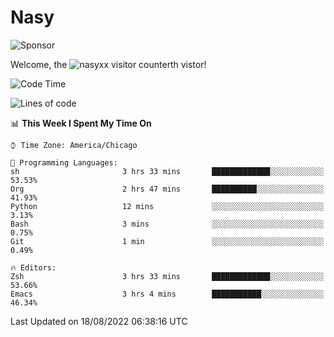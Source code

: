 # Nasy

<!--
<p align="center">
<img height="200" src="https://github-readme-stats.vercel.app/api?username=nasyxx&count_private=true&show_icons=true&theme=dracula&include_all_commits=true"/>
<img height="200" src="https://github-readme-stats.vercel.app/api/top-langs/?username=nasyxx&theme=dracula&hide=html,jupyter+notebook&count_private=true&show_icons=true"/>
</p>

  
----------------
-->

![Sponsor](https://img.shields.io/static/v1.svg?label=Sponsor&message=%E2%9D%A4&logo=GitHub&style=flat&color=pink)
 
Welcome, the ![nasyxx visitor counter](https://count.getloli.com/get/@nasyxx?theme=rule34)th vistor!
 
<!--START_SECTION:waka-->
![Code Time](http://img.shields.io/badge/Code%20Time-2%2C556%20hrs%2051%20mins-blue)

![Lines of code](https://img.shields.io/badge/From%20Hello%20World%20I%27ve%20Written-5%20Million%20lines%20of%20code-blue)

📊 **This Week I Spent My Time On** 

```text
⌚︎ Time Zone: America/Chicago

💬 Programming Languages: 
sh                       3 hrs 33 mins       █████████████░░░░░░░░░░░░   53.53% 
Org                      2 hrs 47 mins       ██████████░░░░░░░░░░░░░░░   41.93% 
Python                   12 mins             ░░░░░░░░░░░░░░░░░░░░░░░░░   3.13% 
Bash                     3 mins              ░░░░░░░░░░░░░░░░░░░░░░░░░   0.75% 
Git                      1 min               ░░░░░░░░░░░░░░░░░░░░░░░░░   0.49%

🔥 Editors: 
Zsh                      3 hrs 33 mins       █████████████░░░░░░░░░░░░   53.66% 
Emacs                    3 hrs 4 mins        ███████████░░░░░░░░░░░░░░   46.34%

```


 Last Updated on 18/08/2022 06:38:16 UTC
<!--END_SECTION:waka-->

<!-- ![visitors](https://visitor-badge.laobi.icu/badge?page_id=nasyxx.nasyxx) -->
